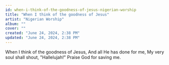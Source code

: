 ```yaml
---
id: when-i-think-of-the-goodness-of-jesus-nigerian-worship
title: "When I think of the goodness of Jesus"
artist: "Nigerian Worship"
album: ""
cover: ""
created: "June 24, 2024, 2:38 PM"
updated: "June 24, 2024, 2:38 PM"
---
```


When I think of the goodness of Jesus,
And all He has done for me,
My very soul shall shout, "Hallelujah!"
Praise God for saving me.
